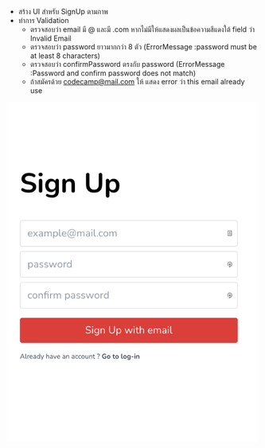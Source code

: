 -   สร้าง UI สำหรับ SignUp ตามภาพ
-   ทำการ Validation
    -   ตรวจสอบว่า email มี @ และมี .com หากไม่มีให้แสดงผลเป็นข้อความสีแดงใต้ field ว่า Invalid Email
    -   ตรวจสอบว่า password ยาวมากกว่า 8 ตัว (ErrorMessage :password must be at least 8 characters)
    -   ตรวจสอบว่า confirmPassword ตรงกับ password (ErrorMessage :Password and confirm password does not match)
    -   ถ้าสมัครด้วย codecamp@mail.com ให้ แสดง error ว่า this email already use

![preview](./image.png)
